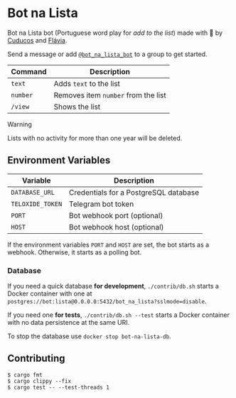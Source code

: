 # Bot na Lista

Bot na Lista bot (Portuguese word play for _add to the list_) made with 💜 by [Cuducos](https://github.com/cuducos) and [Flávia](https://github.com/Flaviasv).

Send a message or add [`@bot_na_lista_bot`](https://t.me/bot_na_lista_bot) to a group to get started.

| Command | Description |
|---|---|
| `text` | Adds `text` to the list |
| `number` | Removes item `number` from the list |
| `/view` | Shows the list |

> [!WARNING]
> Lists with no activity for more than one year will be deleted.


## Environment Variables

| Variable | Description |
|---|---|
| `DATABASE_URL` | Credentials for a PostgreSQL database |
| `TELOXIDE_TOKEN` | Telegram bot token |
| `PORT` | Bot webhook port (optional) |
| `HOST` | Bot webhook host (optional) |

If the environment variables `PORT` and `HOST` are set, the bot starts as a webhook. Otherwise, it starts as a polling bot.

### Database

If you need a quick database **for development**, `./contrib/db.sh` starts a Docker container with one at `
postgres://bot:lista@0.0.0.0:5432/bot_na_lista?sslmode=disable`.

If you need one **for tests**, `./contrib/db.sh --test` starts a Docker container with no data persistence at the same URI.

To stop the database use `docker stop bot-na-lista-db`.

## Contributing

```console
$ cargo fmt
$ cargo clippy --fix
$ cargo test -- --test-threads 1
```

